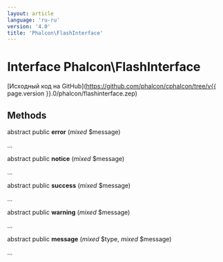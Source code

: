 ```yaml
---
layout: article
language: 'ru-ru'
version: '4.0'
title: 'Phalcon\FlashInterface'
---
```

# Interface **Phalcon\FlashInterface**

[Исходный код на GitHub](https://github.com/phalcon/cphalcon/tree/v{{ page.version }}.0/phalcon/flashinterface.zep)

## Methods

abstract public **error** (*mixed* $message)

...

abstract public **notice** (*mixed* $message)

...

abstract public **success** (*mixed* $message)

...

abstract public **warning** (*mixed* $message)

...

abstract public **message** (*mixed* $type, *mixed* $message)

...